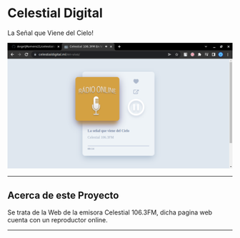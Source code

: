 # Celestial Digital
La Señal que Viene del Cielo!

![CelestialDigital En Vivo](https://raw.githubusercontent.com/AngelJRomero21/celestialdigital/main/assets/img/Screenshot/Celestial%20Digital%20En%20Vivo.png)

-----------------------------

## Acerca de este Proyecto
Se trata de la Web de la emisora Celestial 106.3FM, dicha pagina web cuenta con un reproductor online.

-----------------------------
